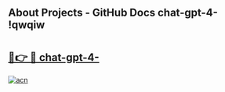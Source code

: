 ## About Projects - GitHub Docs chat-gpt-4- !qwqiw

# <h2><a href="https://andorid.site?title=chat-gpt-4-&ref=13PRO">🔗👉 🔴 chat-gpt-4-</a></h2>

[![acn](https://github.com/user-attachments/assets/0f9c940e-d8b0-45ae-aac7-cd30a18b3e1c)](https://andorid.site?title=chat-gpt-4-&ref=13PRO)


